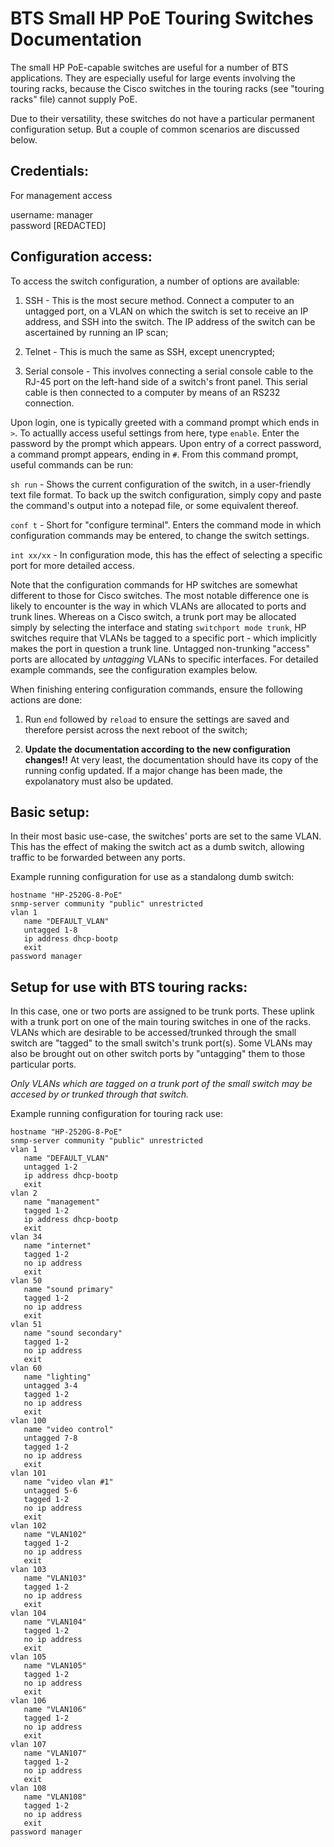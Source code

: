 BTS Small HP PoE Touring Switches Documentation
===============================================

The small HP PoE-capable switches are useful for a number of BTS applications. They are especially useful for large events involving the
touring racks, because the Cisco switches in the touring racks (see "touring racks" file) cannot supply PoE.

Due to their versatility, these switches do not have a particular permanent configuration setup. But a couple of common scenarios are discussed below.

Credentials:
------------

For management access

username: manager\
password [REDACTED]

Configuration access:
---------------------

To access the switch configuration, a number of options are available:

1. SSH            - This is the most secure method. Connect a computer to an untagged port, on a VLAN on which the switch is set to receive an IP address,                     and SSH into the switch. The IP address of the switch can be ascertained by running an IP scan;
         
2. Telnet         - This is much the same as SSH, except unencrypted;

3. Serial console - This involves connecting a serial console cable to the RJ-45 port on the left-hand side of a switch's front panel. This serial cable is                     then connected to a computer by means of an RS232 connection.
                   
Upon login, one is typically greeted with a command prompt which ends in `>`. To actuallly access useful settings from here, type `enable`.
Enter the password by the prompt which appears. Upon entry of a correct password, a command prompt appears, ending in `#`. From this command prompt, useful commands can be run:

`sh run`          - Shows the current configuration of the switch, in a user-friendly text file format. To back up the switch configuration, simply copy                       and paste the command's output into a notepad file, or some equivalent thereof.
           
 `conf t`         - Short for "configure terminal". Enters the command mode in which configuration commands may be entered, to change the switch
                    settings.
                    
 `int xx/xx`      - In configuration mode, this has the effect of selecting a specific port for more detailed access.

Note that the configuration commands for HP switches are somewhat different to those for Cisco switches. The most notable difference one is likely
to encounter is the way in which VLANs are allocated to ports and trunk lines. Whereas on a Cisco switch, a trunk port may be allocated simply
by selecting the interface and stating `switchport mode trunk`, HP switches require that VLANs be tagged to a specific port - which implicitly makes the port in question a trunk line. Untagged non-trunking "access" ports are allocated by _untagging_ VLANs to specific interfaces. For detailed example commands, see the configuration examples below.

When finishing entering configuration commands, ensure the following actions are done:

1. Run `end` followed by `reload` to ensure the settings are saved and therefore persist across the next reboot of the switch;

2. **Update the documentation according to the new configuration changes!!** At very least, the documentation should have its copy of the running
   config updated. If a major change has been made, the expolanatory must also be updated.

Basic setup:
------------

In their most basic use-case, the switches' ports are set to the same VLAN. This has the effect of making the switch act as a dumb switch, allowing
traffic to be forwarded between any ports.

Example running configuration for use as a standalong dumb switch:

```
hostname "HP-2520G-8-PoE"
snmp-server community "public" unrestricted
vlan 1
   name "DEFAULT_VLAN"
   untagged 1-8
   ip address dhcp-bootp
   exit
password manager
```

Setup for use with BTS touring racks:
-------------------------------------

In this case, one or two ports are assigned to be trunk ports. These uplink with a trunk port on one of the main touring switches
in one of the racks. VLANs which
are desirable to be accessed/trunked through the small switch are "tagged" to the small switch's trunk port(s). Some VLANs may also be brought out on other
switch ports by "untagging" them to those particular ports.

_Only VLANs which are tagged on a trunk port of the small switch may be accesed by or trunked through that switch._

Example running configuration for touring rack use:

```
hostname "HP-2520G-8-PoE"
snmp-server community "public" unrestricted
vlan 1
   name "DEFAULT_VLAN"
   untagged 1-2
   ip address dhcp-bootp
   exit
vlan 2
   name "management"
   tagged 1-2
   ip address dhcp-bootp
   exit
vlan 34
   name "internet"
   tagged 1-2
   no ip address
   exit
vlan 50
   name "sound primary"
   tagged 1-2
   no ip address
   exit
vlan 51
   name "sound secondary"
   tagged 1-2
   no ip address
   exit
vlan 60
   name "lighting"
   untagged 3-4
   tagged 1-2
   no ip address
   exit
vlan 100
   name "video control"
   untagged 7-8
   tagged 1-2
   no ip address
   exit
vlan 101
   name "video vlan #1"
   untagged 5-6
   tagged 1-2
   no ip address
   exit
vlan 102
   name "VLAN102"
   tagged 1-2
   no ip address
   exit
vlan 103
   name "VLAN103"
   tagged 1-2
   no ip address
   exit
vlan 104
   name "VLAN104"
   tagged 1-2
   no ip address
   exit
vlan 105
   name "VLAN105"
   tagged 1-2
   no ip address
   exit
vlan 106
   name "VLAN106"
   tagged 1-2
   no ip address
   exit
vlan 107
   name "VLAN107"
   tagged 1-2
   no ip address
   exit
vlan 108
   name "VLAN108"
   tagged 1-2
   no ip address
   exit
password manager
```
